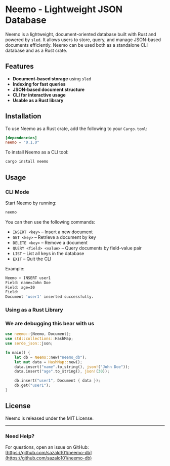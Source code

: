 # Neemo - Lightweight JSON Database

Neemo is a lightweight, document-oriented database built with Rust and powered by `sled`. It allows users to store, query, and manage JSON-based documents efficiently. Neemo can be used both as a standalone CLI database and as a Rust crate.

## Features

- **Document-based storage** using `sled`
- **Indexing for fast queries**
- **JSON-based document structure**
- **CLI for interactive usage**
- **Usable as a Rust library**

## Installation

To use Neemo as a Rust crate, add the following to your `Cargo.toml`:

```toml
[dependencies]
neemo = "0.1.0"
```

To install Neemo as a CLI tool:

```sh
cargo install neemo
```

## Usage

### CLI Mode

Start Neemo by running:

```sh
neemo
```

You can then use the following commands:

- `INSERT <key>` – Insert a new document
- `GET <key>` – Retrieve a document by key
- `DELETE <key>` – Remove a document
- `QUERY <field> <value>` – Query documents by field-value pair
- `LIST` – List all keys in the database
- `EXIT` – Quit the CLI

Example:

```sh
Neemo > INSERT user1
Field: name=John Doe
Field: age=30
Field:
Document 'user1' inserted successfully.
```

### Using as a Rust Library
### We are debugging this bear with us
```rust
use neemo::{Neemo, Document};
use std::collections::HashMap;
use serde_json::json;

fn main() {
    let db = Neemo::new("neemo_db");
    let mut data = HashMap::new();
    data.insert("name".to_string(), json!("John Doe"));
    data.insert("age".to_string(), json!(30));

    db.insert("user1", Document { data });
    db.get("user1");
}
```



## License

Neemo is released under the MIT License.

---

### Need Help?
For questions, open an issue on GitHub: [https://github.com/sazalo101/neemo-db](https://github.com/sazalo101/neemo-db)

